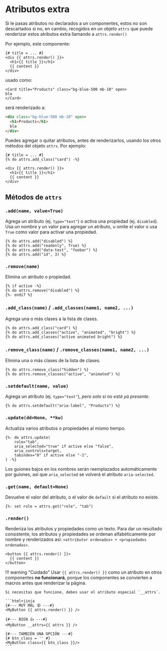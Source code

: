 # Atributos extra

Si le pasas atributos no declarados a un componentes, estos no son descartados si no, en cambio, recogidos en un objeto `attrs` que puede renderizar estos atributos extra llamando a `attrs.render()`

Por ejemplo, este componente:

```html+jinja title="components/Card.html.jinja"
{# title = ... #}
<div {{ attrs.render() }}>
  <h1>{{ title }}</h1>
  {{ content }}
</div>
```

usado como:

```html+jinja
<Card title="Products" class="bg-blue-500 mb-10" open>
bla
</Card>
```

será renderizado a:

```html
<div class="bg-blue-500 mb-10" open>
  <h1>Products</h1>
  bla
</div>
```

Puedes agregar o quitar atributos, antes de renderizarlos, usando los otros métodos del objeto `attrs`. Por ejemplo:

```html+jinja
{# title = ... #}
{% do attrs.add_class("card") -%}

<div {{ attrs.render() }}>
  <h1>{{ title }}</h1>
  {{ content }}
</div>
```

## Métodos de `attrs`

### `.add(name, value=True)`

Agrega un atributo (ej. `type="text"`) o activa una propiedad (ej. `disabled`). Usa un nombre y un valor para agregar un atributo, u omite el valor o usa `True` como valor para activar una propiedad.

```html+jinja
{% do attrs.add("disabled") %}
{% do attrs.add("readonly", True) %}
{% do attrs.add("data-test", "foobar") %}
{% do attrs.add("id", 3) %}
```

### `.remove(name)`

Elimina un atributo o propiedad.

```html+jinja
{% if active -%}
{% do attrs.remove("disabled") %}
{%- endif %}
```

### `.add_class(name)` / `.add_classes(name1, name2, ...)`

Agrega una o más clases a la lista de clases.

```html+jinja
{% do attrs.add_class("card") %}
{% do attrs.add_classes("active", "animated", "bright") %}
{% do attrs.add_classes("active animated bright") %}
```

### `.remove_class(name)` / `.remove_classes(name1, name2, ...)`

Elimina una o más clases de la lista de clases.

```html+jinja
{% do attrs.remove_class("hidden") %}
{% do attrs.remove_classes("active", "animated") %}
```

### `.setdefault(name, value)`

Agrega un atributo (ej. `type="text"`), *pero solo si no está ya presente*.

```html+jinja
{% do attrs.setdefault("aria-label", "Products") %}
```

### `.update(dd=None, **kw)`

Actualiza varios atributos o propiedades al mismo tiempo.

```html+jinja
{%- do attrs.update(
    role="tab",
    aria_selected="true" if active else "false",
    aria_controls=target,
    tabindex="0" if active else "-1",
) -%}
```

Los guiones bajos en los nombres serán reemplazados automáticamente por guiones, así que `aria_selected` se volverá el atributo `aria-selected`.

### `.get(name, default=None)`

Devuelve el valor del atributo, o el valor de `default` si el atributo no existe.

```html+jinja
{%- set role = attrs.get("role", "tab")
```

### `.render()`

Renderiza los atributos y propiedades como un texto.
Para dar un resultado consistente, los atributos y propiedades se ordenan alfabéticamente por nombre y renderizados así: `<attributor ordenados> + <propiedades ordenadas>`.

```html+jinja
<button {{ attrs.render() }}>
  {{ content }}
</button>
```

!!! warning "Cuidado"
    Usar `{{ attrs.render() }}` como un atributo en otros componentes **no funcionará**, porque los componentes se convierten a macros antes que renderizar la página.

    Si necesitas que funcione, debes usar el atributo especial `__attrs`.

    ```html+jinja
    {#--- MUY MAL 😵 ---#}
    <MyButton {{ attrs.render() }} />

    {#--- BIEN 👍 ---#}
    <MyButton __attrs={{ attrs }} />

    {#--- TAMBIÉN UNA OPCIÓN ---#}
    {# btn_class = '' #}
    <MyButton class={{ btn_class }}/>
    ```
